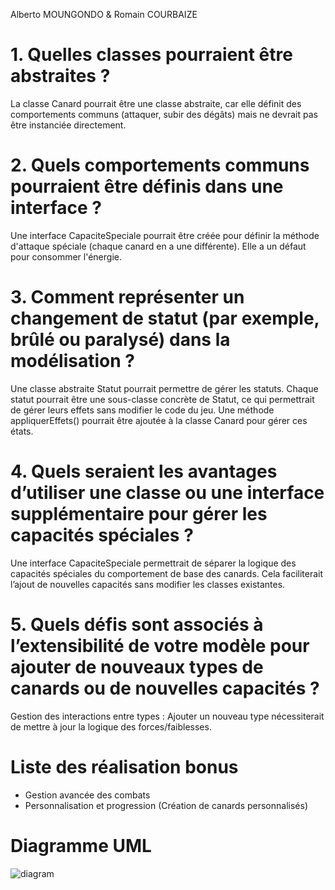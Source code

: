 Alberto MOUNGONDO & Romain COURBAIZE

# 1. Quelles classes pourraient être abstraites ?
La classe Canard pourrait être une classe abstraite, car elle définit des comportements communs (attaquer, subir des dégâts) mais ne devrait pas être instanciée directement.
# 2. Quels comportements communs pourraient être définis dans une interface ?
Une interface CapaciteSpeciale pourrait être créée pour définir la méthode d'attaque spéciale (chaque canard en a une différente). Elle a un défaut pour consommer l'énergie.
# 3. Comment représenter un changement de statut (par exemple, brûlé ou paralysé) dans la modélisation ?
Une classe abstraite Statut pourrait permettre de gérer les statuts. Chaque statut pourrait être une sous-classe concrète de Statut, ce qui permettrait de gérer leurs effets sans modifier le code du jeu.
Une méthode appliquerEffets() pourrait être ajoutée à la classe Canard pour gérer ces états. 
# 4. Quels seraient les avantages d’utiliser une classe ou une interface supplémentaire pour gérer les capacités spéciales ?
Une interface CapaciteSpeciale permettrait de séparer la logique des capacités spéciales du comportement de base des canards. Cela faciliterait l’ajout de nouvelles capacités sans modifier les classes existantes.
# 5. Quels défis sont associés à l’extensibilité de votre modèle pour ajouter de nouveaux types de canards ou de nouvelles capacités ?
Gestion des interactions entre types : Ajouter un nouveau type nécessiterait de mettre à jour la logique des forces/faiblesses. 

# Liste des réalisation bonus
- Gestion avancée des combats
- Personnalisation et progression (Création de canards personnalisés)

# Diagramme UML
![diagram](https://github.com/user-attachments/assets/6b3ebc85-fb93-49e4-af37-618d11021f8c)

